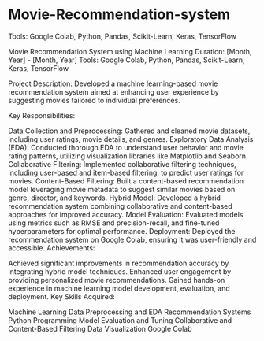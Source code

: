 # Movie-Recommendation-system
Tools: Google Colab, Python, Pandas, Scikit-Learn, Keras, TensorFlow

Movie Recommendation System using Machine Learning
Duration: [Month, Year] - [Month, Year]
Tools: Google Colab, Python, Pandas, Scikit-Learn, Keras, TensorFlow

Project Description:
Developed a machine learning-based movie recommendation system aimed at enhancing user experience by suggesting movies tailored to individual preferences.

Key Responsibilities:

Data Collection and Preprocessing: Gathered and cleaned movie datasets, including user ratings, movie details, and genres.
Exploratory Data Analysis (EDA): Conducted thorough EDA to understand user behavior and movie rating patterns, utilizing visualization libraries like Matplotlib and Seaborn.
Collaborative Filtering: Implemented collaborative filtering techniques, including user-based and item-based filtering, to predict user ratings for movies.
Content-Based Filtering: Built a content-based recommendation model leveraging movie metadata to suggest similar movies based on genre, director, and keywords.
Hybrid Model: Developed a hybrid recommendation system combining collaborative and content-based approaches for improved accuracy.
Model Evaluation: Evaluated models using metrics such as RMSE and precision-recall, and fine-tuned hyperparameters for optimal performance.
Deployment: Deployed the recommendation system on Google Colab, ensuring it was user-friendly and accessible.
Achievements:

Achieved significant improvements in recommendation accuracy by integrating hybrid model techniques.
Enhanced user engagement by providing personalized movie recommendations.
Gained hands-on experience in machine learning model development, evaluation, and deployment.
Key Skills Acquired:

Machine Learning
Data Preprocessing and EDA
Recommendation Systems
Python Programming
Model Evaluation and Tuning
Collaborative and Content-Based Filtering
Data Visualization
Google Colab

